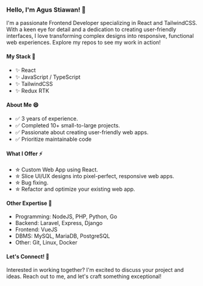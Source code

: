 ### Hello, I'm Agus Stiawan! 👋

I'm a passionate Frontend Developer specializing in React and TailwindCSS. With a keen eye for detail and a dedication to creating user-friendly interfaces, I love transforming complex designs into responsive, functional web experiences. Explore my repos to see my work in action!

#### My Stack 🚀

- ✨ React
- ✨ JavaScript / TypeScript
- ✨ TailwindCSS
- ✨ Redux RTK 

#### About Me 😄

- ✅ 3 years of experience.
- ✅ Completed 10+ small-to-large projects.
- ✅ Passionate about creating user-friendly web apps.
- ✅ Prioritize maintainable code 

#### What I Offer ⚡

- ✮ Custom Web App using React.
- ✮ Slice UI/UX designs into pixel-perfect, responsive web apps.
- ✮ Bug fixing.
- ✮ Refactor and optimize your existing web app. 

#### Other Expertise 🔭

- Programming: NodeJS, PHP, Python, Go
- Backend: Laravel, Express, Django
- Frontend: VueJS
- DBMS: MySQL, MariaDB, PostgreSQL
- Other: Git, Linux, Docker

#### Let's Connect! 💬

Interested in working together? I'm excited to discuss your project and ideas. Reach out to me, and let's craft something exceptional! 


<!--
**Aguezz/Aguezz** is a ✨ _special_ ✨ repository because its `README.md` (this file) appears on your GitHub profile.

Here are some ideas to get you started:

- 🔭 I’m currently working on ...
- 🌱 I’m currently learning ...
- 👯 I’m looking to collaborate on ...
- 🤔 I’m looking for help with ...
- 💬 Ask me about ...
- 📫 How to reach me: ...
- 😄 Pronouns: ...
- ⚡ Fun fact: ...
-->
